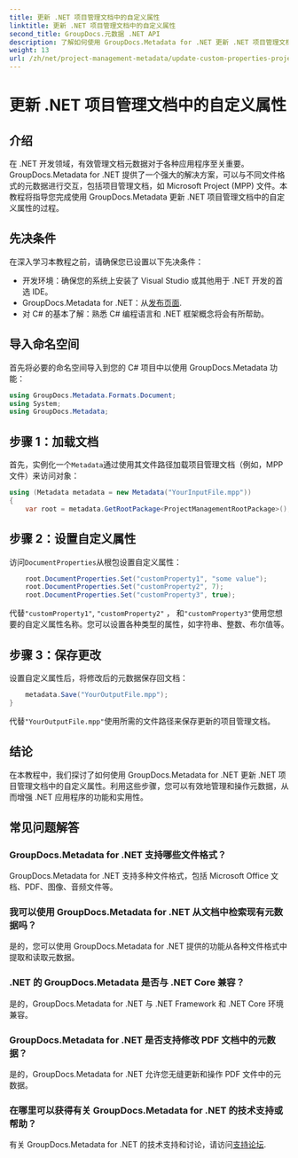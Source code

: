 ```yaml
---
title: 更新 .NET 项目管理文档中的自定义属性
linktitle: 更新 .NET 项目管理文档中的自定义属性
second_title: GroupDocs.元数据 .NET API
description: 了解如何使用 GroupDocs.Metadata for .NET 更新 .NET 项目管理文档中的自定义属性。增强应用程序中的元数据管理。
weight: 13
url: /zh/net/project-management-metadata/update-custom-properties-project-management-documents/
---
```


# 更新 .NET 项目管理文档中的自定义属性

## 介绍
在 .NET 开发领域，有效管理文档元数据对于各种应用程序至关重要。GroupDocs.Metadata for .NET 提供了一个强大的解决方案，可以与不同文件格式的元数据进行交互，包括项目管理文档，如 Microsoft Project (MPP) 文件。本教程将指导您完成使用 GroupDocs.Metadata 更新 .NET 项目管理文档中的自定义属性的过程。
## 先决条件
在深入学习本教程之前，请确保您已设置以下先决条件：
- 开发环境：确保您的系统上安装了 Visual Studio 或其他用于 .NET 开发的首选 IDE。
-  GroupDocs.Metadata for .NET：从[发布页面](https://releases.groupdocs.com/metadata/net/).
- 对 C# 的基本了解：熟悉 C# 编程语言和 .NET 框架概念将会有所帮助。

## 导入命名空间
首先将必要的命名空间导入到您的 C# 项目中以使用 GroupDocs.Metadata 功能：
```csharp
using GroupDocs.Metadata.Formats.Document;
using System;
using GroupDocs.Metadata;
```
## 步骤 1：加载文档
首先，实例化一个`Metadata`通过使用其文件路径加载项目管理文档（例如，MPP 文件）来访问对象：
```csharp
using (Metadata metadata = new Metadata("YourInputFile.mpp"))
{
    var root = metadata.GetRootPackage<ProjectManagementRootPackage>();
```
## 步骤 2：设置自定义属性
访问`DocumentProperties`从根包设置自定义属性：
```csharp
    root.DocumentProperties.Set("customProperty1", "some value");
    root.DocumentProperties.Set("customProperty2", 7);
    root.DocumentProperties.Set("customProperty3", true);
```
代替`"customProperty1"`, `"customProperty2"` ， 和`"customProperty3"`使用您想要的自定义属性名称。您可以设置各种类型的属性，如字符串、整数、布尔值等。
## 步骤 3：保存更改
设置自定义属性后，将修改后的元数据保存回文档：
```csharp
    metadata.Save("YourOutputFile.mpp");
}
```
代替`"YourOutputFile.mpp"`使用所需的文件路径来保存更新的项目管理文档。

## 结论
在本教程中，我们探讨了如何使用 GroupDocs.Metadata for .NET 更新 .NET 项目管理文档中的自定义属性。利用这些步骤，您可以有效地管理和操作元数据，从而增强 .NET 应用程序的功能和实用性。

## 常见问题解答
### GroupDocs.Metadata for .NET 支持哪些文件格式？
GroupDocs.Metadata for .NET 支持多种文件格式，包括 Microsoft Office 文档、PDF、图像、音频文件等。
### 我可以使用 GroupDocs.Metadata for .NET 从文档中检索现有元数据吗？
是的，您可以使用 GroupDocs.Metadata for .NET 提供的功能从各种文件格式中提取和读取元数据。
### .NET 的 GroupDocs.Metadata 是否与 .NET Core 兼容？
是的，GroupDocs.Metadata for .NET 与 .NET Framework 和 .NET Core 环境兼容。
### GroupDocs.Metadata for .NET 是否支持修改 PDF 文档中的元数据？
是的，GroupDocs.Metadata for .NET 允许您无缝更新和操作 PDF 文件中的元数据。
### 在哪里可以获得有关 GroupDocs.Metadata for .NET 的技术支持或帮助？
有关 GroupDocs.Metadata for .NET 的技术支持和讨论，请访问[支持论坛](https://forum.groupdocs.com/c/metadata/14).